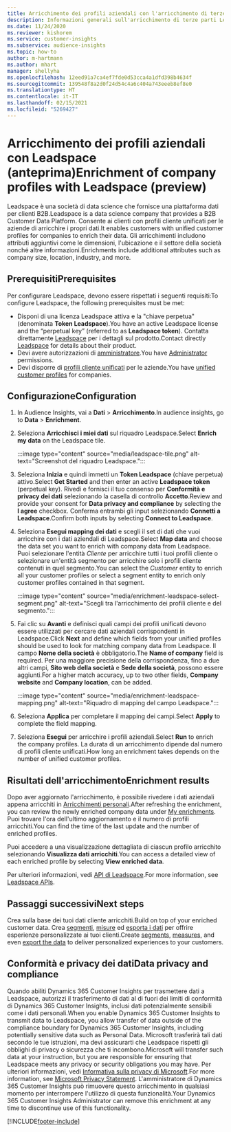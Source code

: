 ```yaml
---
title: Arricchimento dei profili aziendali con l'arricchimento di terze parti Leadspace
description: Informazioni generali sull'arricchimento di terze parti Leadspace.
ms.date: 11/24/2020
ms.reviewer: kishorem
ms.service: customer-insights
ms.subservice: audience-insights
ms.topic: how-to
author: m-hartmann
ms.author: mhart
manager: shellyha
ms.openlocfilehash: 12eed91a7ca4ef7fde0d53cca4a1dfd398b4634f
ms.sourcegitcommit: 139548f8a2d0f24d54c4a6c404a743eeeb8ef8e0
ms.translationtype: HT
ms.contentlocale: it-IT
ms.lasthandoff: 02/15/2021
ms.locfileid: "5269427"
---
```

# <a name="enrichment-of-company-profiles-with-leadspace-preview"></a><span data-ttu-id="13d5f-103">Arricchimento dei profili aziendali con Leadspace (anteprima)</span><span class="sxs-lookup"><span data-stu-id="13d5f-103">Enrichment of company profiles with Leadspace (preview)</span></span>

<span data-ttu-id="13d5f-104">Leadspace è una società di data science che fornisce una piattaforma dati per clienti B2B.</span><span class="sxs-lookup"><span data-stu-id="13d5f-104">Leadspace is a data science company that provides a B2B Customer Data Platform.</span></span> <span data-ttu-id="13d5f-105">Consente ai clienti con profili cliente unificati per le aziende di arricchire i propri dati.</span><span class="sxs-lookup"><span data-stu-id="13d5f-105">It enables customers with unified customer profiles for companies to enrich their data.</span></span> <span data-ttu-id="13d5f-106">Gli arricchimenti includono attributi aggiuntivi come le dimensioni, l'ubicazione e il settore della società nonché altre informazioni.</span><span class="sxs-lookup"><span data-stu-id="13d5f-106">Enrichments include additional attributes such as company size, location, industry, and more.</span></span>

## <a name="prerequisites"></a><span data-ttu-id="13d5f-107">Prerequisiti</span><span class="sxs-lookup"><span data-stu-id="13d5f-107">Prerequisites</span></span>

<span data-ttu-id="13d5f-108">Per configurare Leadspace, devono essere rispettati i seguenti requisiti:</span><span class="sxs-lookup"><span data-stu-id="13d5f-108">To configure Leadspace, the following prerequisites must be met:</span></span>

- <span data-ttu-id="13d5f-109">Disponi di una licenza Leadspace attiva e la "chiave perpetua" (denominata **Token Leadspace**).</span><span class="sxs-lookup"><span data-stu-id="13d5f-109">You have an active Leadspace license and the “perpetual key” (referred to as **Leadspace token**).</span></span> <span data-ttu-id="13d5f-110">Contatta direttamente [Leadspace](https://www.leadspace.com/products/leadspace-on-demand/) per i dettagli sul prodotto.</span><span class="sxs-lookup"><span data-stu-id="13d5f-110">Contact directly [Leadspace](https://www.leadspace.com/products/leadspace-on-demand/) for details about their product.</span></span>
- <span data-ttu-id="13d5f-111">Devi avere autorizzazioni di [amministratore](permissions.md#administrator).</span><span class="sxs-lookup"><span data-stu-id="13d5f-111">You have [Administrator](permissions.md#administrator) permissions.</span></span>
- <span data-ttu-id="13d5f-112">Devi disporre di [profili cliente unificati](customer-profiles.md) per le aziende.</span><span class="sxs-lookup"><span data-stu-id="13d5f-112">You have [unified customer profiles](customer-profiles.md) for companies.</span></span>

## <a name="configuration"></a><span data-ttu-id="13d5f-113">Configurazione</span><span class="sxs-lookup"><span data-stu-id="13d5f-113">Configuration</span></span>

1. <span data-ttu-id="13d5f-114">In Audience Insights, vai a **Dati** > **Arricchimento**.</span><span class="sxs-lookup"><span data-stu-id="13d5f-114">In audience insights, go to **Data** > **Enrichment**.</span></span>

1. <span data-ttu-id="13d5f-115">Seleziona **Arricchisci i miei dati** sul riquadro Leadspace.</span><span class="sxs-lookup"><span data-stu-id="13d5f-115">Select **Enrich my data** on the Leadspace tile.</span></span>

   :::image type="content" source="media/leadspace-tile.png" alt-text="Screenshot del riquadro Leadspace.":::

1. <span data-ttu-id="13d5f-117">Seleziona **Inizia** e quindi immetti un **Token Leadspace** (chiave perpetua) attivo.</span><span class="sxs-lookup"><span data-stu-id="13d5f-117">Select **Get Started** and then enter an active **Leadspace token** (perpetual key).</span></span> <span data-ttu-id="13d5f-118">Rivedi e fornisci il tuo consenso per **Conformità e privacy dei dati** selezionando la casella di controllo **Accetto**.</span><span class="sxs-lookup"><span data-stu-id="13d5f-118">Review and provide your consent for **Data privacy and compliance** by selecting the **I agree** checkbox.</span></span> <span data-ttu-id="13d5f-119">Conferma entrambi gli input selezionando **Connetti a Leadspace**.</span><span class="sxs-lookup"><span data-stu-id="13d5f-119">Confirm both inputs by selecting **Connect to Leadspace**.</span></span>

1. <span data-ttu-id="13d5f-120">Seleziona **Esegui mapping dei dati** e scegli il set di dati che vuoi arricchire con i dati aziendali di Leadspace.</span><span class="sxs-lookup"><span data-stu-id="13d5f-120">Select **Map data** and choose the data set you want to enrich with company data from Leadspace.</span></span> <span data-ttu-id="13d5f-121">Puoi selezionare l'entità *Cliente* per arricchire tutti i tuoi profili cliente o selezionare un'entità segmento per arricchire solo i profili cliente contenuti in quel segmento.</span><span class="sxs-lookup"><span data-stu-id="13d5f-121">You can select the *Customer* entity to enrich all your customer profiles or select a segment entity to enrich only customer profiles contained in that segment.</span></span>

   :::image type="content" source="media/enrichment-leadspace-select-segment.png" alt-text="Scegli tra l'arricchimento dei profili cliente e del segmento.":::

1. <span data-ttu-id="13d5f-123">Fai clic su **Avanti** e definisci quali campi dei profili unificati devono essere utilizzati per cercare dati aziendali corrispondenti in Leadspace.</span><span class="sxs-lookup"><span data-stu-id="13d5f-123">Click **Next** and define which fields from your unified profiles should be used to look for matching company data from Leadspace.</span></span> <span data-ttu-id="13d5f-124">Il campo **Nome della società** è obbligatorio.</span><span class="sxs-lookup"><span data-stu-id="13d5f-124">The **Name of company** field is required.</span></span> <span data-ttu-id="13d5f-125">Per una maggiore precisione della corrispondenza, fino a due altri campi, **Sito web della società** e **Sede della società**, possono essere aggiunti.</span><span class="sxs-lookup"><span data-stu-id="13d5f-125">For a higher match accuracy, up to two other fields, **Company website** and **Company location**, can be added.</span></span>

   :::image type="content" source="media/enrichment-leadspace-mapping.png" alt-text="Riquadro di mapping del campo Leadspace.":::
   
1. <span data-ttu-id="13d5f-127">Seleziona **Applica** per completare il mapping dei campi.</span><span class="sxs-lookup"><span data-stu-id="13d5f-127">Select **Apply** to complete the field mapping.</span></span>

1. <span data-ttu-id="13d5f-128">Seleziona **Esegui** per arricchire i profili aziendali.</span><span class="sxs-lookup"><span data-stu-id="13d5f-128">Select **Run** to enrich the company profiles.</span></span> <span data-ttu-id="13d5f-129">La durata di un arricchimento dipende dal numero di profili cliente unificati.</span><span class="sxs-lookup"><span data-stu-id="13d5f-129">How long an enrichment takes depends on the number of unified customer profiles.</span></span>

## <a name="enrichment-results"></a><span data-ttu-id="13d5f-130">Risultati dell'arricchimento</span><span class="sxs-lookup"><span data-stu-id="13d5f-130">Enrichment results</span></span>

<span data-ttu-id="13d5f-131">Dopo aver aggiornato l'arricchimento, è possibile rivedere i dati aziendali appena arricchiti in [Arricchimenti personali](enrichment-hub.md).</span><span class="sxs-lookup"><span data-stu-id="13d5f-131">After refreshing the enrichment, you can review the newly enriched company data under [My enrichments](enrichment-hub.md).</span></span> <span data-ttu-id="13d5f-132">Puoi trovare l'ora dell'ultimo aggiornamento e il numero di profili arricchiti.</span><span class="sxs-lookup"><span data-stu-id="13d5f-132">You can find the time of the last update and the number of enriched profiles.</span></span>

<span data-ttu-id="13d5f-133">Puoi accedere a una visualizzazione dettagliata di ciascun profilo arricchito selezionando **Visualizza dati arricchiti**.</span><span class="sxs-lookup"><span data-stu-id="13d5f-133">You can access a detailed view of each enriched profile by selecting **View enriched data**.</span></span>

<span data-ttu-id="13d5f-134">Per ulteriori informazioni, vedi [API di Leadspace](https://support.leadspace.com/hc/en-us/sections/201997649-API).</span><span class="sxs-lookup"><span data-stu-id="13d5f-134">For more information, see [Leadspace APIs](https://support.leadspace.com/hc/en-us/sections/201997649-API).</span></span>

## <a name="next-steps"></a><span data-ttu-id="13d5f-135">Passaggi successivi</span><span class="sxs-lookup"><span data-stu-id="13d5f-135">Next steps</span></span>

<span data-ttu-id="13d5f-136">Crea sulla base dei tuoi dati cliente arricchiti.</span><span class="sxs-lookup"><span data-stu-id="13d5f-136">Build on top of your enriched customer data.</span></span> <span data-ttu-id="13d5f-137">Crea [segmenti](segments.md), [misure](measures.md) ed [esporta i dati](export-destinations.md) per offrire esperienze personalizzate ai tuoi clienti.</span><span class="sxs-lookup"><span data-stu-id="13d5f-137">Create [segments](segments.md), [measures](measures.md), and even [export the data](export-destinations.md) to deliver personalized experiences to your customers.</span></span>

## <a name="data-privacy-and-compliance"></a><span data-ttu-id="13d5f-138">Conformità e privacy dei dati</span><span class="sxs-lookup"><span data-stu-id="13d5f-138">Data privacy and compliance</span></span>

<span data-ttu-id="13d5f-139">Quando abiliti Dynamics 365 Customer Insights per trasmettere dati a Leadspace, autorizzi il trasferimento di dati al di fuori dei limiti di conformità di Dynamics 365 Customer Insights, inclusi dati potenzialmente sensibili come i dati personali.</span><span class="sxs-lookup"><span data-stu-id="13d5f-139">When you enable Dynamics 365 Customer Insights to transmit data to Leadspace, you allow transfer of data outside of the compliance boundary for Dynamics 365 Customer Insights, including potentially sensitive data such as Personal Data.</span></span> <span data-ttu-id="13d5f-140">Microsoft trasferirà tali dati secondo le tue istruzioni, ma devi assicurarti che Leadspace rispetti gli obblighi di privacy o sicurezza che ti incombono.</span><span class="sxs-lookup"><span data-stu-id="13d5f-140">Microsoft will transfer such data at your instruction, but you are responsible for ensuring that Leadspace meets any privacy or security obligations you may have.</span></span> <span data-ttu-id="13d5f-141">Per ulteriori informazioni, vedi [Informativa sulla privacy di Microsoft](https://go.microsoft.com/fwlink/?linkid=396732).</span><span class="sxs-lookup"><span data-stu-id="13d5f-141">For more information, see [Microsoft Privacy Statement](https://go.microsoft.com/fwlink/?linkid=396732).</span></span>
<span data-ttu-id="13d5f-142">L'amministratore di Dynamics 365 Customer Insights può rimuovere questo arricchimento in qualsiasi momento per interrompere l'utilizzo di questa funzionalità.</span><span class="sxs-lookup"><span data-stu-id="13d5f-142">Your Dynamics 365 Customer Insights Administrator can remove this enrichment at any time to discontinue use of this functionality.</span></span>


[!INCLUDE[footer-include](../includes/footer-banner.md)]